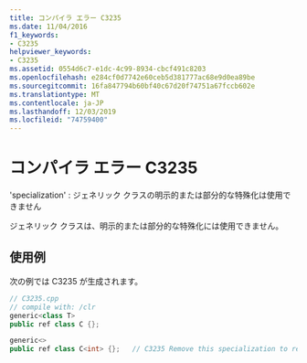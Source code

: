 ```yaml
---
title: コンパイラ エラー C3235
ms.date: 11/04/2016
f1_keywords:
- C3235
helpviewer_keywords:
- C3235
ms.assetid: 0554d6c7-e1dc-4c99-8934-cbcf491c8203
ms.openlocfilehash: e284cf0d7742e60ceb5d381777ac68e9d0ea89be
ms.sourcegitcommit: 16fa847794b60bf40c67d20f74751a67fccb602e
ms.translationtype: MT
ms.contentlocale: ja-JP
ms.lasthandoff: 12/03/2019
ms.locfileid: "74759400"
---
```

# <a name="compiler-error-c3235"></a>コンパイラ エラー C3235

'specialization' : ジェネリック クラスの明示的または部分的な特殊化は使用できません

ジェネリック クラスは、明示的または部分的な特殊化には使用できません。

## <a name="example"></a>使用例

次の例では C3235 が生成されます。

```cpp
// C3235.cpp
// compile with: /clr
generic<class T>
public ref class C {};

generic<>
public ref class C<int> {};   // C3235 Remove this specialization to resolve this error.
```
